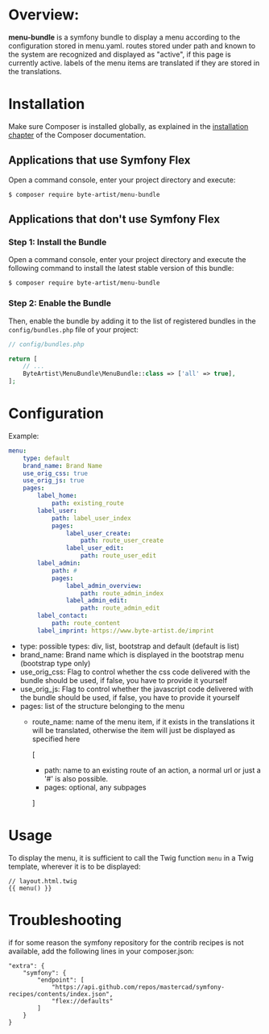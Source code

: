 Overview:
=
**menu-bundle** is a symfony bundle to display a menu according to the configuration stored in menu.yaml. routes stored under path and known to the system are recognized and displayed as "active", if this page is currently active. labels of the menu items are translated if they are stored in the translations.

Installation
=

Make sure Composer is installed globally, as explained in the
[installation chapter](https://getcomposer.org/doc/00-intro.md)
of the Composer documentation.

Applications that use Symfony Flex
-

Open a command console, enter your project directory and execute:

```console
$ composer require byte-artist/menu-bundle
```

Applications that don't use Symfony Flex
-

### Step 1: Install the Bundle

Open a command console, enter your project directory and execute the
following command to install the latest stable version of this bundle:

```console
$ composer require byte-artist/menu-bundle
```

### Step 2: Enable the Bundle

Then, enable the bundle by adding it to the list of registered bundles
in the `config/bundles.php` file of your project:

```php
// config/bundles.php

return [
    // ...
    ByteArtist\MenuBundle\MenuBundle::class => ['all' => true],
];
```

Configuration
=
Example:
```yaml
menu:
    type: default
    brand_name: Brand Name
    use_orig_css: true
    use_orig_js: true
    pages:
        label_home:
            path: existing_route
        label_user:
            path: label_user_index
            pages:
                label_user_create:
                    path: route_user_create
                label_user_edit:
                    path: route_user_edit
        label_admin:
            path: #
            pages:
                label_admin_overview:
                    path: route_admin_index
                label_admin_edit:
                    path: route_admin_edit
        label_contact:
            path: route_content
        label_imprint: https://www.byte-artist.de/imprint
```

- type: possible types: div, list, bootstrap and default (default is list)
- brand_name: Brand name which is displayed in the bootstrap menu (bootstrap type only)
- use_orig_css: Flag to control whether the css code delivered with the bundle should be used, if false, you have to provide it yourself
- use_orig_js: Flag to control whether the javascript code delivered with the bundle should be used, if false, you have to provide it yourself
- pages: list of the structure belonging to the menu
  - route_name: name of the menu item, if it exists in the translations it will be translated, otherwise the item will just be displayed as specified here

    [
      - path: name to an existing route of an action, a normal url or just a '#' is also possible.
      - pages: optional, any subpages

    ]

Usage
=

To display the menu, it is sufficient to call the Twig function `menu` in a Twig template, wherever it is to be displayed: 

```
// layout.html.twig
{{ menu() }}
```

Troubleshooting
=
if for some reason the symfony repository for the contrib recipes is not available, add the following lines in your composer.json:

```
"extra": {
    "symfony": {
        "endpoint": [
            "https://api.github.com/repos/mastercad/symfony-recipes/contents/index.json",
            "flex://defaults"
        ]
    }
}
```
